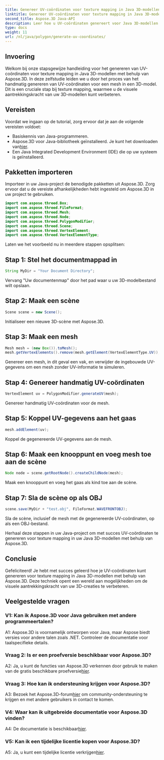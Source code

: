 ```yaml
---
title: Genereer UV-coördinaten voor texture mapping in Java 3D-modellen
linktitle: Genereer UV-coördinaten voor texture mapping in Java 3D-modellen
second_title: Aspose.3D Java-API
description: Leer hoe u UV-coördinaten genereert voor Java 3D-modellen met behulp van Aspose.3D. Verbeter texture mapping in uw projecten met deze stapsgewijze handleiding.
type: docs
weight: 11
url: /nl/java/polygon/generate-uv-coordinates/
---
```

## Invoering

Welkom bij onze stapsgewijze handleiding voor het genereren van UV-coördinaten voor texture mapping in Java 3D-modellen met behulp van Aspose.3D. In deze zelfstudie leiden we u door het proces van het handmatig genereren van UV-coördinaten voor een mesh in een 3D-model. Dit is een cruciale stap bij texture mapping, waarmee u de visuele aantrekkingskracht van uw 3D-modellen kunt verbeteren.

## Vereisten

Voordat we ingaan op de tutorial, zorg ervoor dat je aan de volgende vereisten voldoet:

- Basiskennis van Java-programmeren.
-  Aspose.3D voor Java-bibliotheek geïnstalleerd. Je kunt het downloaden van[hier](https://releases.aspose.com/3d/java/).
- Een Java Integrated Development Environment (IDE) die op uw systeem is geïnstalleerd.

## Pakketten importeren

Importeer in uw Java-project de benodigde pakketten uit Aspose.3D. Zorg ervoor dat u de vereiste afhankelijkheden hebt ingesteld om Aspose.3D in uw project te gebruiken.

```java
import com.aspose.threed.Box;
import com.aspose.threed.FileFormat;
import com.aspose.threed.Mesh;
import com.aspose.threed.Node;
import com.aspose.threed.PolygonModifier;
import com.aspose.threed.Scene;
import com.aspose.threed.VertexElement;
import com.aspose.threed.VertexElementType;
```

Laten we het voorbeeld nu in meerdere stappen opsplitsen:

## Stap 1: Stel het documentmappad in

```java
String MyDir = "Your Document Directory";
```

Vervang "Uw documentenmap" door het pad waar u uw 3D-modelbestand wilt opslaan.

## Stap 2: Maak een scène

```java
Scene scene = new Scene();
```

Initialiseer een nieuwe 3D-scène met Aspose.3D.

## Stap 3: Maak een mesh

```java
Mesh mesh = (new Box()).toMesh();
mesh.getVertexElements().remove(mesh.getElement(VertexElementType.UV));
```

Genereer een mesh, in dit geval een vak, en verwijder de ingebouwde UV-gegevens om een mesh zonder UV-informatie te simuleren.

## Stap 4: Genereer handmatig UV-coördinaten

```java
VertexElement uv = PolygonModifier.generateUV(mesh);
```

Genereer handmatig UV-coördinaten voor de mesh.

## Stap 5: Koppel UV-gegevens aan het gaas

```java
mesh.addElement(uv);
```

Koppel de gegenereerde UV-gegevens aan de mesh.

## Stap 6: Maak een knooppunt en voeg mesh toe aan de scène

```java
Node node = scene.getRootNode().createChildNode(mesh);
```

Maak een knooppunt en voeg het gaas als kind toe aan de scène.

## Stap 7: Sla de scène op als OBJ

```java
scene.save(MyDir + "test.obj", FileFormat.WAVEFRONTOBJ);
```

Sla de scène, inclusief de mesh met de gegenereerde UV-coördinaten, op als een OBJ-bestand.

Herhaal deze stappen in uw Java-project om met succes UV-coördinaten te genereren voor texture mapping in uw Java 3D-modellen met behulp van Aspose.3D.

## Conclusie

Gefeliciteerd! Je hebt met succes geleerd hoe je UV-coördinaten kunt genereren voor texture mapping in Java 3D-modellen met behulp van Aspose.3D. Deze techniek opent een wereld aan mogelijkheden om de visuele aantrekkingskracht van uw 3D-creaties te verbeteren.

## Veelgestelde vragen

### V1: Kan ik Aspose.3D voor Java gebruiken met andere programmeertalen?

A1: Aspose.3D is voornamelijk ontworpen voor Java, maar Aspose biedt versies voor andere talen zoals .NET. Controleer de documentatie voor taalspecifieke details.

### Vraag 2: Is er een proefversie beschikbaar voor Aspose.3D?

 A2: Ja, u kunt de functies van Aspose.3D verkennen door gebruik te maken van de gratis beschikbare proefversie[hier](https://releases.aspose.com/).

### Vraag 3: Hoe kan ik ondersteuning krijgen voor Aspose.3D?

 A3: Bezoek het Aspose.3D-forum[hier](https://forum.aspose.com/c/3d/18) om community-ondersteuning te krijgen en met andere gebruikers in contact te komen.

### V4: Waar kan ik uitgebreide documentatie voor Aspose.3D vinden?

 A4: De documentatie is beschikbaar[hier](https://reference.aspose.com/3d/java/).

### V5: Kan ik een tijdelijke licentie kopen voor Aspose.3D?

 A5: Ja, u kunt een tijdelijke licentie verkrijgen[hier](https://purchase.aspose.com/temporary-license/).